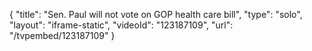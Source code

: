 {
    "title": "Sen. Paul will not vote on GOP health care bill",
    "type": "solo",
    "layout": "iframe-static",
    "videoId": "123187109",
    "url": "\/tvpembed\/123187109"
}